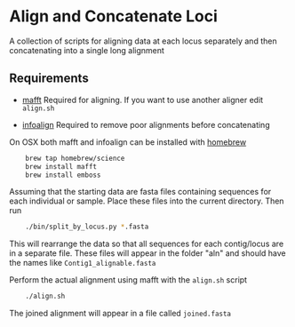 # Align and Concatenate Loci


A collection of scripts for aligning data at each locus separately and then concatenating into a single long alignment

## Requirements

- [mafft](http://mafft.cbrc.jp/alignment/software/) Required for aligning. If you want to use another aligner edit `align.sh`

- [infoalign](http://emboss.sourceforge.net/apps/release/6.6/emboss/apps/infoalign.html)  Required to remove poor alignments before concatenating

On OSX both mafft and infoalign can be installed with [homebrew](http://brew.sh/)

```bash
	brew tap homebrew/science
	brew install mafft
	brew install emboss
```

Assuming that the starting data are fasta files containing sequences for each individual or sample.  Place these files into the current directory. Then run

```bash
	./bin/split_by_locus.py *.fasta
```

This will rearrange the data so that all sequences for each contig/locus are in a separate file.  These files will appear in the folder "aln" and should have the names like `Contig1_alignable.fasta`

Perform the actual alignment using mafft with the `align.sh` script

```bash
	./align.sh 
```

The joined alignment will appear in a file called `joined.fasta`


